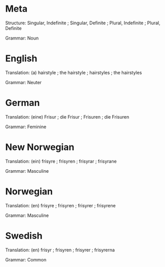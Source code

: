 Meta
====

Structure: Singular, Indefinite ; Singular, Definite ; Plural, Indefinite ; Plural, Definite

Grammar:   Noun



English
=======

Translation: (a) hairstyle ; the hairstyle ; hairstyles ; the hairstyles

Grammar:     Neuter



German
======

Translation: (eine) Frisur ; die Frisur ; Frisuren ; die Frisuren

Grammar:     Feminine



New Norwegian
=============

Translation: (ein) frisyre ; frisyren ; frisyrar ; frisyrane

Grammar:     Masculine



Norwegian
=========

Translation: (en) frisyre ; frisyren ; frisyrer ; frisyrene

Grammar:     Masculine



Swedish
=======

Translation: (en) frisyr ; frisyren ; frisyrer ; frisyrerna

Grammar:     Common
